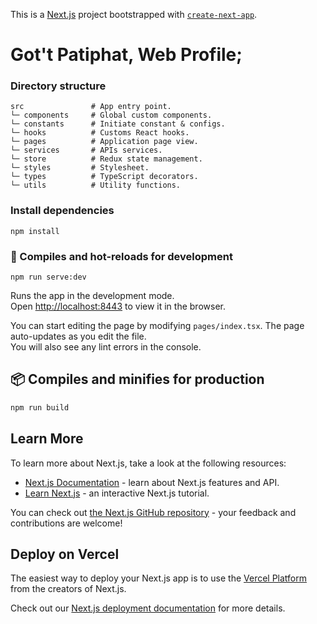 This is a [Next.js](https://nextjs.org/) project bootstrapped with [`create-next-app`](https://github.com/vercel/next.js/tree/canary/packages/create-next-app).

# Got't Patiphat, Web Profile;

### Directory structure

```
src               # App entry point.
└─ components     # Global custom components.
└─ constants      # Initiate constant & configs.
└─ hooks          # Customs React hooks.
└─ pages          # Application page view.
└─ services       # APIs services.
└─ store          # Redux state management.
└─ styles         # Stylesheet.
└─ types          # TypeScript decorators.
└─ utils          # Utility functions.
```

### Install dependencies

```
npm install
```

### 🚀 Compiles and hot-reloads for development

```
npm run serve:dev
```

Runs the app in the development mode.\
Open [http://localhost:8443](http://localhost:8443) to view it in the browser.

You can start editing the page by modifying `pages/index.tsx`. The page auto-updates as you edit the file.\
You will also see any lint errors in the console.

## 📦 Compiles and minifies for production

```sh
npm run build
```

## Learn More

To learn more about Next.js, take a look at the following resources:

- [Next.js Documentation](https://nextjs.org/docs) - learn about Next.js features and API.
- [Learn Next.js](https://nextjs.org/learn) - an interactive Next.js tutorial.

You can check out [the Next.js GitHub repository](https://github.com/vercel/next.js/) - your feedback and contributions are welcome!

## Deploy on Vercel

The easiest way to deploy your Next.js app is to use the [Vercel Platform](https://vercel.com/new?utm_medium=default-template&filter=next.js&utm_source=create-next-app&utm_campaign=create-next-app-readme) from the creators of Next.js.

Check out our [Next.js deployment documentation](https://nextjs.org/docs/deployment) for more details.
